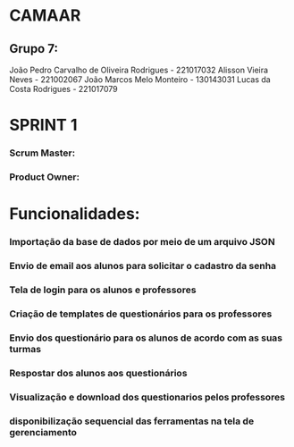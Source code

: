 # CAMAAR
## Grupo 7:
João Pedro Carvalho de Oliveira Rodrigues - 221017032 
Alisson Vieira Neves - 221002067
João Marcos Melo Monteiro - 130143031
Lucas da Costa Rodrigues - 221017079

# SPRINT 1

### Scrum Master:
### Product Owner:

# Funcionalidades:

### Importação da base de dados por meio de um arquivo JSON
### Envio de email aos alunos para solicitar o cadastro da senha
### Tela de login para os alunos e professores
### Criação de templates de questionários para os professores
### Envio dos questionário para os alunos de acordo com as suas turmas
### Respostar dos alunos aos questionários
### Visualização e download dos questionarios pelos professores
### disponibilização sequencial das ferramentas na tela de gerenciamento
